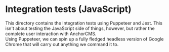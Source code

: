 Integration tests (JavaScript)
==============================

This directory contains the Integration tests using Puppeteer and Jest. This isn't about testing the 
JavaScript side of things, however, but rather the complete user interaction with AnchorCMS.  
Using Puppeteer, we can spin up a fully fledged headless version of Google Chrome that will carry out
anything we command it to.
